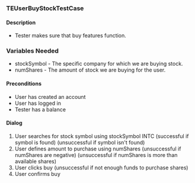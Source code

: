 ### TEUserBuyStockTestCase

#### Description
* Tester makes sure that buy features function.

### Variables Needed
* stockSymbol - The specific company for which we are buying stock.
* numShares - The amount of stock we are buying for the user.


#### Preconditions
* User has created an account
* User has logged in
* Tester has a balance

#### Dialog
1. User searches for stock symbol using stockSymbol INTC
	(successful if symbol is found)
	(unsuccessful if symbol isn't found)
2. User defines amount to purchase using numShares
	(unsuccessful if numShares are negative)
	(unsuccessful if numShares is more than available shares)
3. User clicks buy
	(unsuccessful if not enough funds to purchase shares)
4. User confirms buy